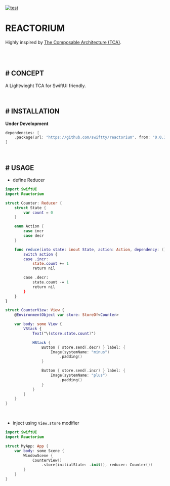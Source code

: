 [![test](https://github.com/swiftty/reactorium/actions/workflows/test.yml/badge.svg)](https://github.com/swiftty/reactorium/actions/workflows/test.yml)

# REACTORIUM

Highly inspired by [The Composable Architecture (TCA)](https://github.com/pointfreeco/swift-composable-architecture).

<br />
<br />

## # CONCEPT

A Lightwieght TCA for SwiftUI friendly.

<br />

## # INSTALLATION

**Under Development**

```swift
dependencies: [
    .package(url: "https://github.com/swiftty/reactorium", from: "0.0.1")
]
```

<br />

## # USAGE

- define Reducer

```swift
import SwiftUI
import Reactorium

struct Counter: Reducer {
    struct State {
        var count = 0
    }

    enum Action {
        case incr
        case decr
    }

    func reduce(into state: inout State, action: Action, dependency: ()) -> Effect<Action> {
        switch action {
        case .incr:
            state.count += 1
            return nil

        case .decr:
            state.count -= 1
            return nil
        }
    }
}

struct CounterView: View {
    @EnvironmentObject var store: StoreOf<Counter>

    var body: some View {
        VStack {
            Text("\(store.state.count)")

            HStack {
                Button { store.send(.decr) } label: {
                    Image(systemName: "minus")
                        .padding()
                }

                Button { store.send(.incr) } label: {
                    Image(systemName: "plus")
                        .padding()
                }
            }
        }
    }
}
```

<br />

- inject using `View.store` modifier

```swift
import SwiftUI
import Reactorium

struct MyApp: App {
    var body: some Scene {
        WindowScene {
            CounterView()
                .store(initialState: .init(), reducer: Counter())
        }
    }
}
```

<br />